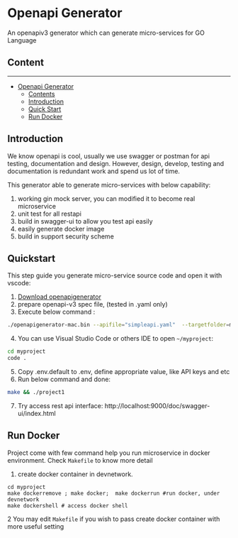 # Openapi Generator
An openapiv3 generator which can generate micro-services for GO Language

## Content
<hr/>

- [Openapi Generator](#gin-web-framework)
  - [Contents](#contents)
  - [Introduction](#introduction)
  - [Quick Start](#quickstart)
  - [Run Docker](#rundocker)



## Introduction
We know openapi is cool, usually we use swagger or postman for api testing, documentation and design. However, design, develop, testing and documentation is redundant work and spend us lot of time.

This generator able to generate micro-services with below capability:
1. working gin mock server, you can modified it to become real microservice
2. unit test for all restapi
3. build in swagger-ui to allow you test api easily
4. easily generate docker image
5. build in support security scheme


## Quickstart
This step guide you generate micro-service source code and open it with vscode:
1. [Download openapigenerator](https://github.com/SIMITGROUP/openapigenerator/releases)
2. prepare openapi-v3 spec file, (tested in .yaml only)
3. Execute below command :
```bash
./openapigenerator-mac.bin --apifile="simpleapi.yaml"  --targetfolder=myproject --projectname="project1" --port="9000"  --lang="go"
```
4. You can use Visual Studio Code or others IDE to open `~/myproject`:
```bash
cd myproject
code .
```

5. Copy .env.default to .env, define appropriate value, like API keys and etc
6. Run below command and done:
```bash
make && ./project1 
```
7. Try access rest api interface:
     http://localhost:9000/doc/swagger-ui/index.html



## Run Docker
Project come with few command help you run microservice in docker environment. Check `Makefile` to know more detail

1. create docker container in devnetwork.
```
cd myproject
make dockerremove ; make docker;  make dockerrun #run docker, under devnetwork
make dockershell # access docker shell 
```
2 You may edit `Makefile` if you wish to pass create docker container with more useful setting



